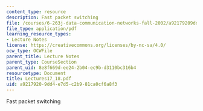 ```yaml
---
content_type: resource
description: Fast packet switching
file: /courses/6-263j-data-communication-networks-fall-2002/a92179209dd4e7d5c2b981ca0cf6a8f3_Lectures17_18.pdf
file_type: application/pdf
learning_resource_types:
- Lecture Notes
license: https://creativecommons.org/licenses/by-nc-sa/4.0/
ocw_type: OCWFile
parent_title: Lecture Notes
parent_type: CourseSection
parent_uid: 8e8f669d-ee24-2b04-ec9b-d3110bc316b4
resourcetype: Document
title: Lectures17_18.pdf
uid: a9217920-9dd4-e7d5-c2b9-81ca0cf6a8f3
---
```

Fast packet switching